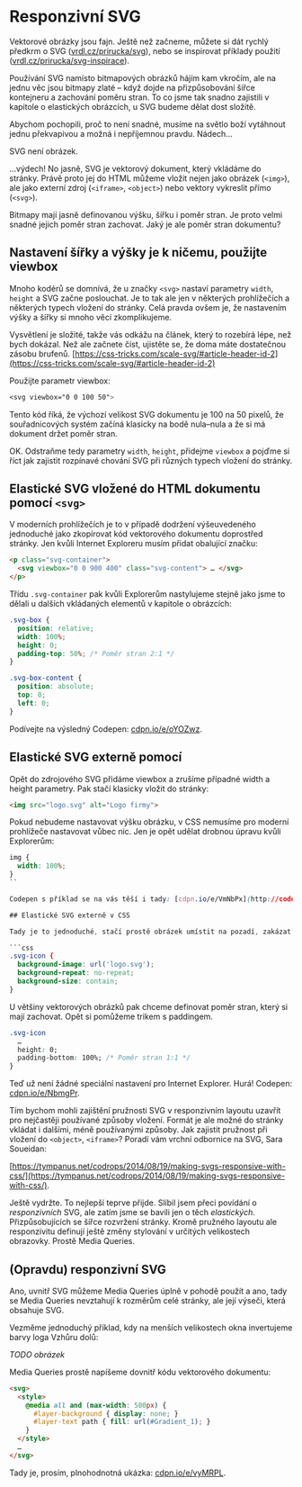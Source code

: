 # Responzivní SVG

Vektorové obrázky jsou fajn. Ještě než začneme, můžete si dát rychlý předkrm o SVG ([vrdl.cz/prirucka/svg](http://www.vzhurudolu.cz/prirucka/svg)), nebo se inspirovat příklady použití ([vrdl.cz/prirucka/svg-inspirace](http://www.vzhurudolu.cz/prirucka/svg-inspirace)).

Používání SVG namísto bitmapových obrázků hájím kam vkročím, ale na jednu věc jsou bitmapy zlaté – když dojde na přizpůsobování šířce kontejneru a zachování poměru stran. To co jsme tak snadno zajistili v kapitole o elastických obrázcích, u SVG budeme dělat dost složitě. 

Abychom pochopili, proč to není snadné, musíme na světlo boží vytáhnout jednu překvapivou a možná i nepříjemnou pravdu. Nádech… 

SVG není obrázek. 

…výdech! No jasně, SVG je vektorový dokument, který vkládáme do stránky. Právě proto jej do HTML můžeme vložit nejen jako obrázek (`<img>`), ale jako externí zdroj (`<iframe>`, `<object>`) nebo vektory vykreslit přímo (`<svg>`).

Bitmapy mají jasně definovanou výšku, šířku i poměr stran. Je proto velmi snadné jejich poměr stran zachovat. Jaký je ale poměr stran dokumentu?

## Nastavení šířky a výšky je k ničemu, použijte viewbox

Mnoho kodérů se domnívá, že u značky `<svg>` nastaví parametry `width`, `height` a SVG začne poslouchat. Je to tak ale jen v některých prohlížečích a některých typech vložení do stránky. Celá pravda ovšem je, že nastavením výšky a šířky si mnoho věcí zkomplikujeme. 

Vysvětlení je složité, takže vás odkážu na článek, který to rozebírá lépe, než bych dokázal. Než ale začnete číst, ujistěte se, že doma máte dostatečnou zásobu brufenů. [https://css-tricks.com/scale-svg/#article-header-id-2](https://css-tricks.com/scale-svg/#article-header-id-2)

Použijte parametr viewbox:

```css
<svg viewbox="0 0 100 50">
```

Tento kód říká, že výchozí velikost SVG dokumentu je 100 na 50 pixelů, že souřadnicových systém začíná klasicky na bodě nula–nula a že si má dokument držet poměr stran.

OK. Odstraňme tedy parametry `width`, `height`, přidejme `viewbox` a pojďme si říct jak zajistit rozpínavé chování SVG při různých typech vložení do stránky.

## Elastické SVG vložené do HTML dokumentu pomocí `<svg>`

V moderních prohlížečích je to v případě dodržení výšeuvedeného jednoduché jako zkopírovat kód vektorového dokumentu doprostřed stránky. Jen kvůli Internet Exploreru musím přidat obalující značku:

```html
<p class="svg-container">
  <svg viewbox="0 0 900 400" class="svg-content"> … </svg>
</p>  
```

Třídu `.svg-container` pak kvůli Explorerům nastylujeme stejně jako jsme to dělali u dalších vkládaných elementů v kapitole o obrázcích:

```css
.svg-box {
  position: relative;
  width: 100%;
  height: 0;
  padding-top: 50%; /* Poměr stran 2:1 */ 
}

.svg-box-content {
  position: absolute;
  top: 0;
  left: 0;
}
```

Podívejte na výsledný Codepen: [cdpn.io/e/oYOZwz](http://codepen.io/machal/pen/oYOZwz).

## Elastické SVG externě pomocí <img>

Opět do zdrojového SVG přidáme viewbox a zrušíme případné width a height parametry. Pak stačí klasicky vložit do stránky:

```html
<img src="logo.svg" alt="Logo firmy">  
```

Pokud nebudeme nastavovat výšku obrázku, v CSS nemusíme pro moderní prohlížeče nastavovat vůbec nic. Jen je opět udělat drobnou úpravu kvůli Explorerům:

```css
img {
  width: 100%;
}
``

Codepen s příklad se na vás těší i tady: [cdpn.io/e/VmNbPx](http://codepen.io/machal/pen/VmNbPx).

## Elastické SVG externě v CSS

Tady je to jednoduché, stačí prostě obrázek umístit na pozadí, zakázat mu opakování a pomocí background-size:contain jej rozprostřít do celé šířky rodiče.

```css
.svg-icon {
  background-image: url('logo.svg');
  background-repeat: no-repeat;  
  background-size: contain;
}
```

U většiny vektorových obrázků pak chceme definovat poměr stran, který si mají zachovat. Opět si pomůžeme trikem s paddingem.

```css
.svg-icon
  …
  height: 0;
  padding-bottom: 100%; /* Poměr stran 1:1 */ 
}
```

Teď už není žádné speciální nastavení pro Internet Explorer. Hurá! Codepen: [cdpn.io/e/NbmgPr](http://codepen.io/machal/pen/NbmgPr).

Tím bychom mohli zajištění pružnosti SVG v responzivním layoutu uzavřít pro nejčastěji používané způsoby vložení. Formát je ale možné do stránky vkládat i dalšími, méně používanými způsoby. Jak zajistit pružnost při vložení do `<object>`, `<iframe>`? Poradí vám vrchní odbornice na SVG, Sara Soueidan:

[https://tympanus.net/codrops/2014/08/19/making-svgs-responsive-with-css/](https://tympanus.net/codrops/2014/08/19/making-svgs-responsive-with-css/).

Ještě vydržte. To nejlepší teprve přijde. Slíbil jsem přeci povídání o *responzivních* SVG, ale zatím jsme se bavili jen o těch *elastických*. Přizpůsobujících se šířce rozvržení stránky. Kromě pružného layoutu ale responzivitu definují ještě změny stylování v určitých velikostech obrazovky. Prostě Media Queries.

## (Opravdu) responzivní SVG

Ano, uvnitř SVG můžeme Media Queries úplně v pohodě použít a ano, tady se Media Queries nevztahují k rozměrům celé stránky, ale její výseči, která obsahuje SVG.

Vezměme jednoduchý příklad, kdy na menších velikostech okna invertujeme barvy loga Vzhůru dolů:

*TODO obrázek*

Media Queries prostě napíšeme dovnitř kódu vektorového dokumentu:

```html
<svg>
  <style>
    @media all and (max-width: 500px) {
      #layer-background { display: none; }
      #layer-text path { fill: url(#Gradient_1); }
    }
  </style>
  …
</svg>
```

Tady je, prosím, plnohodnotná ukázka: [cdpn.io/e/vyMRPL](http://codepen.io/machal/pen/vyMRPL?editors=1100#0).

